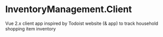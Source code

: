 # InventoryManagement.Client
Vue 2.x client app inspired by Todoist website (&amp; app) to track household shopping item inventory
